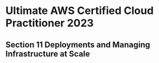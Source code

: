 # Ultimate AWS Certified Cloud Practitioner 2023

## Section 11 Deployments and Managing Infrastructure at Scale
